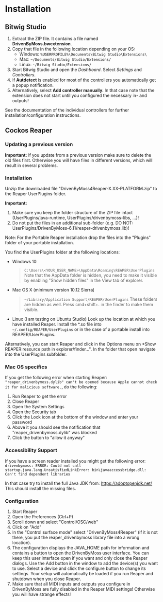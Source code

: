 # Installation

## Bitwig Studio

1. Extract the ZIP file. It contains a file named **DrivenByMoss.bwextension**.
2. Copy that file in the following location depending on your OS:
   * Windows: `%USERPROFILE%\Documents\Bitwig Studio\Extensions\`
   * Mac: `~/Documents/Bitwig Studio/Extensions/`
   * Linux:   `~/Bitwig Studio/Extensions/`
3. Start Bitwig Studio and open the *Dashboard*. Select *Settings* and *Controllers*.
4. If **Autdetect** is enabled for most of the controllers you automatically get a popup notification.
5. Alternatively, select **Add controller manually**. In that case note that the extension does not start 
   until you configured the necessary in- and outputs!

See the documentation of the individual controllers for further installation/configuration instructions.

## Cockos Reaper

### Updating a previous version

**Important:** If you update from a previous version make sure to delete the old files first. Otherwise you will have files in different versions, which will result in several problems.

### Installation

Unzip the downloaded file "DrivenByMoss4Reaper-X.XX-PLATFORM.zip" to the Reaper UserPlugins folder.
   
**Important:**

1. Make sure you keep the folder structure of the ZIP file intact
   (UserPlugins/java-runtime, UserPlugins/drivenbymoss-libs, ...)!
2. Do not put the files in an additional sub-folder 
   (e.g. DO NOT: UserPlugins/DrivenByMoss-6.11/reaper-drivenbymoss.lib)!

Note: For the Portable Reaper installation drop the files into the "Plugins" 
folder of your portable installation.

You find the UserPlugins folder at the following locations:

* Windows 10
   > `C:\Users\<YOUR_USER_NAME>\AppData\Roaming\REAPER\UserPlugins`
   Note that the AppData folder is hidden, you need to make it visible
   by enabling "Show hidden files" in the View tab of explorer.

* Mac OS X (minimum version 10.12 Sierra)
   > `~/Library/Application Support/REAPER/UserPlugins`
   These folders are hidden as well. Press cmd+shift+. in the finder
   to make them visible.

* Linux (I am testing on Ubuntu Studio)
   Look up the location at which you have installed Reaper. 
   Install the *.so file into `~/.config/REAPER/UserPlugins` or in the case of a 
   portable install into REAPER/UserPlugins.

Alternatively, you can start Reaper and click in the Options menu on *Show REAPER resource path in explorer/finder...".
In the folder that open navigate into the UserPlugins subfolder.

### Mac OS specifics

If you get the following error when starting Reaper:  `"reaper_drivenbymoss.dylib" can't be opened because Apple cannot check it for malicious software.`,
do the following:

1. Run Reaper to get the error
2. Close Reaper
3. Open the System Settings
4. Open the Security tab
5. Click the Lock icon at the bottom of the window and enter your password
6. Above it you should see the notification that "reaper_drivenbymoss.dylib" was blocked
7. Click the button to "allow it anyway"

### Accessibility Support

If you have a screen reader installed you might get the following error:
`drivenbymoss: ERROR: Could not call startup.java.lang.UnsatisfiedLinkError: bin\javaaccessbridge.dll: Can't find dependent libraries`

In that case try to install the full Java JDK from: https://adoptopenjdk.net/
This should install the missing files.

### Configuration

   1. Start Reaper
   2. Open the Preferences (Ctrl+P)
   3. Scroll down and select "Control/OSC/web"
   4. Click on "Add"
   5. In the "Control surface mode" select "DrivenByMoss4Reaper" (if it is not 
      there, you put the reaper_drivenbymoss library file into a wrong location).
   6. The configuration displays the JAVA_HOME path for information and contains
      a button to open the DrivenByMoss user interface. You can keep this user 
      interface open if you want and only close the Reaper dialogs.
      Use the Add button in the window to add the device(s) you want to use.
      Select a device and click the configure button to change its settings.
      Your setup will automatically be loaded if you run Reaper and shutdown when 
      you close Reaper.
   7. Make sure that all MIDI inputs and outputs you configure in DrivenByMoss are
      fully disabled in the Reaper MIDI settings! Otherwise you will have strange 
      effects!

<div style="page-break-after: always; visibility: hidden"> 
\pagebreak 
</div>
